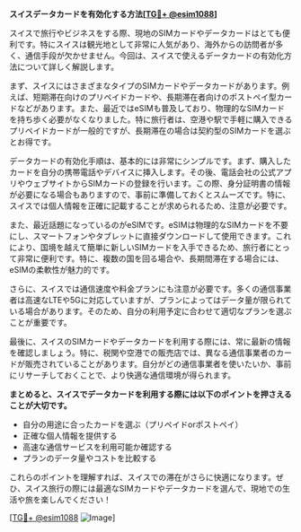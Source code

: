 **スイスデータカードを有効化する方法[[TG💪+ @esim1088](https://t.me/s/esim1088)]**

スイスで旅行やビジネスをする際、現地のSIMカードやデータカードはとても便利です。特にスイスは観光地として非常に人気があり、海外からの訪問者が多く、通信手段が欠かせません。今回は、スイスで使えるデータカードの有効化方法について詳しく解説します。

まず、スイスにはさまざまなタイプのSIMカードやデータカードがあります。例えば、短期滞在向けのプリペイドカードや、長期滞在者向けのポストペイ型カードなどがあります。また、最近ではeSIMも普及しており、物理的なSIMカードを持ち歩く必要がなくなりました。特に旅行者は、空港や駅で手軽に購入できるプリペイドカードが一般的ですが、長期滞在の場合は契約型のSIMカードを選ぶとお得です。

データカードの有効化手順は、基本的には非常にシンプルです。まず、購入したカードを自分の携帯電話やデバイスに挿入します。その後、電話会社の公式アプリやウェブサイトからSIMカードの登録を行います。この際、身分証明書の情報が必要になる場合もありますので、事前に準備しておくとスムーズです。特に、スイスでは個人情報を正確に記載することが求められるため、注意が必要です。

また、最近話題になっているのがeSIMです。eSIMは物理的なSIMカードを不要にし、スマートフォンやタブレットに直接ダウンロードして使用できます。これにより、国境を越えて簡単に新しいSIMカードを入手できるため、旅行者にとって非常に便利です。特に、複数の国を回る場合や、長期間滞在する場合には、eSIMの柔軟性が魅力的です。

さらに、スイスでは通信速度や料金プランにも注意が必要です。多くの通信事業者は高速なLTEや5Gに対応していますが、プランによってはデータ量が限られている場合があります。そのため、自分の利用予定に合わせて適切なプランを選ぶことが重要です。

最後に、スイスのSIMカードやデータカードを利用する際には、常に最新の情報を確認しましょう。特に、税関や空港での販売店では、異なる通信事業者のカードが販売されていることがあります。自分がどの通信事業者を使いたいか、事前にリサーチしておくことで、より快適な通信環境が得られます。

**まとめると、スイスでデータカードを利用する際には以下のポイントを押さえることが大切です。**

- 自分の用途に合ったカードを選ぶ（プリペイドorポストペイ）
- 正確な個人情報を提供する
- 高速な通信サービスを利用可能か確認する
- プランのデータ量やコストを比較する

これらのポイントを理解すれば、スイスでの滞在がさらに快適になります。ぜひ、スイス旅行の際には最適なSIMカードやデータカードを選んで、現地での生活や旅を楽しんでください！

[[TG💪+ @esim1088](https://t.me/s/esim1088) ![Image](https://i.postimg.cc/Y0z9fWf4/image.png)]